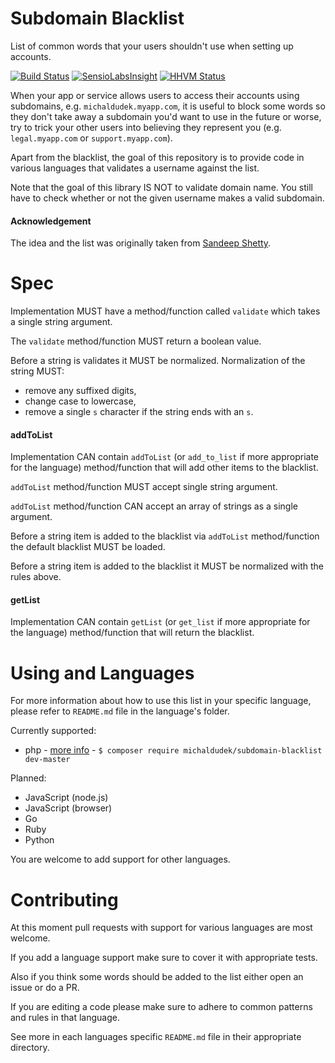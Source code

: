 Subdomain Blacklist
===================

List of common words that your users shouldn't use when setting up accounts.

[![Build Status](https://travis-ci.org/michaldudek/subdomain-blacklist.svg?branch=master)](https://travis-ci.org/michaldudek/subdomain-blacklist)
[![SensioLabsInsight](https://insight.sensiolabs.com/projects/55ab2d97-ebbc-46a9-844b-877ab991eafa/mini.png)](https://insight.sensiolabs.com/projects/55ab2d97-ebbc-46a9-844b-877ab991eafa)
[![HHVM Status](http://hhvm.h4cc.de/badge/michaldudek/subdomain-blacklist.png)](http://hhvm.h4cc.de/package/michaldudek/subdomain-blacklist)

When your app or service allows users to access their accounts using subdomains, e.g. `michaldudek.myapp.com`,
it is useful to block some words so they don't take away a subdomain you'd want to use in the future
or worse, try to trick your other users into believing they represent you (e.g. `legal.myapp.com` or
`support.myapp.com`).

Apart from the blacklist, the goal of this repository is to provide code in various languages
that validates a username against the list.

Note that the goal of this library IS NOT to validate domain name. You still have to check whether or not
the given username makes a valid subdomain.

#### Acknowledgement

The idea and the list was originally taken from [Sandeep Shetty](https://github.com/sandeepshetty/subdomain-blacklist).

# Spec

Implementation MUST have a method/function called `validate` which takes a single string argument.

The `validate` method/function MUST return a boolean value.

Before a string is validates it MUST be normalized. Normalization of the string MUST:

- remove any suffixed digits,
- change case to lowercase,
- remove a single `s` character if the string ends with an `s`.

#### addToList

Implementation CAN contain `addToList` (or `add_to_list` if more appropriate for the language) method/function
that will add other items to the blacklist.

`addToList` method/function MUST accept single string argument.

`addToList` method/function CAN accept an array of strings as a single argument.

Before a string item is added to the blacklist via `addToList` method/function the default blacklist MUST be loaded.

Before a string item is added to the blacklist it MUST be normalized with the rules above.

#### getList

Implementation CAN contain `getList` (or `get_list` if more appropriate for the language) method/function
that will return the blacklist.

# Using and Languages

For more information about how to use this list in your specific language, please refer to `README.md` file
in the language's folder.

Currently supported:

- php - [more info](php/README.md) - `$ composer require michaldudek/subdomain-blacklist dev-master`

Planned:

- JavaScript (node.js)
- JavaScript (browser)
- Go
- Ruby
- Python

You are welcome to add support for other languages.

# Contributing

At this moment pull requests with support for various languages are most welcome.

If you add a language support make sure to cover it with appropriate tests.

Also if you think some words should be added to the list either open an issue or do a PR.

If you are editing a code please make sure to adhere to common patterns and rules in that language.

See more in each languages specific `README.md` file in their appropriate directory.
